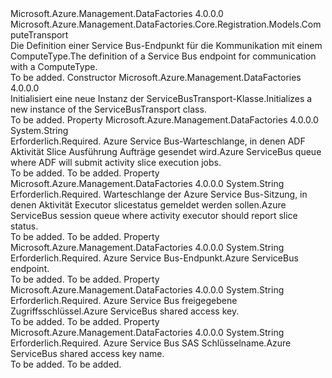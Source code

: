 <Type Name="ServiceBusTransport" FullName="Microsoft.Azure.Management.DataFactories.Core.Registration.Models.ServiceBusTransport">
  <TypeSignature Language="C#" Value="public class ServiceBusTransport : Microsoft.Azure.Management.DataFactories.Core.Registration.Models.ComputeTransport" />
  <TypeSignature Language="ILAsm" Value=".class public auto ansi beforefieldinit ServiceBusTransport extends Microsoft.Azure.Management.DataFactories.Core.Registration.Models.ComputeTransport" />
  <TypeSignature Language="DocId" Value="T:Microsoft.Azure.Management.DataFactories.Core.Registration.Models.ServiceBusTransport" />
  <TypeSignature Language="VB.NET" Value="Public Class ServiceBusTransport&#xA;Inherits ComputeTransport" />
  <TypeSignature Language="F#" Value="type ServiceBusTransport = class&#xA;    inherit ComputeTransport" />
  <AssemblyInfo>
    <AssemblyName>Microsoft.Azure.Management.DataFactories</AssemblyName>
    <AssemblyVersion>4.0.0.0</AssemblyVersion>
  </AssemblyInfo>
  <Base>
    <BaseTypeName>Microsoft.Azure.Management.DataFactories.Core.Registration.Models.ComputeTransport</BaseTypeName>
  </Base>
  <Interfaces />
  <Docs>
    <summary>
            <span data-ttu-id="96b06-101">Die Definition einer Service Bus-Endpunkt für die Kommunikation mit einem ComputeType.</span><span class="sxs-lookup"><span data-stu-id="96b06-101">The definition of a Service Bus endpoint for communication with a ComputeType.</span></span>
            </summary>
    <remarks>To be added.</remarks>
  </Docs>
  <Members>
    <Member MemberName=".ctor">
      <MemberSignature Language="C#" Value="public ServiceBusTransport ();" />
      <MemberSignature Language="ILAsm" Value=".method public hidebysig specialname rtspecialname instance void .ctor() cil managed" />
      <MemberSignature Language="DocId" Value="M:Microsoft.Azure.Management.DataFactories.Core.Registration.Models.ServiceBusTransport.#ctor" />
      <MemberSignature Language="VB.NET" Value="Public Sub New ()" />
      <MemberType>Constructor</MemberType>
      <AssemblyInfo>
        <AssemblyName>Microsoft.Azure.Management.DataFactories</AssemblyName>
        <AssemblyVersion>4.0.0.0</AssemblyVersion>
      </AssemblyInfo>
      <Parameters />
      <Docs>
        <summary>
            <span data-ttu-id="96b06-102">Initialisiert eine neue Instanz der ServiceBusTransport-Klasse.</span><span class="sxs-lookup"><span data-stu-id="96b06-102">Initializes a new instance of the ServiceBusTransport class.</span></span>
            </summary>
        <remarks>To be added.</remarks>
      </Docs>
    </Member>
    <Member MemberName="ActivityRequestQueue">
      <MemberSignature Language="C#" Value="public string ActivityRequestQueue { get; set; }" />
      <MemberSignature Language="ILAsm" Value=".property instance string ActivityRequestQueue" />
      <MemberSignature Language="DocId" Value="P:Microsoft.Azure.Management.DataFactories.Core.Registration.Models.ServiceBusTransport.ActivityRequestQueue" />
      <MemberSignature Language="VB.NET" Value="Public Property ActivityRequestQueue As String" />
      <MemberSignature Language="F#" Value="member this.ActivityRequestQueue : string with get, set" Usage="Microsoft.Azure.Management.DataFactories.Core.Registration.Models.ServiceBusTransport.ActivityRequestQueue" />
      <MemberType>Property</MemberType>
      <AssemblyInfo>
        <AssemblyName>Microsoft.Azure.Management.DataFactories</AssemblyName>
        <AssemblyVersion>4.0.0.0</AssemblyVersion>
      </AssemblyInfo>
      <ReturnValue>
        <ReturnType>System.String</ReturnType>
      </ReturnValue>
      <Docs>
        <summary>
            <span data-ttu-id="96b06-103">Erforderlich.</span><span class="sxs-lookup"><span data-stu-id="96b06-103">Required.</span></span> <span data-ttu-id="96b06-104">Azure Service Bus-Warteschlange, in denen ADF Aktivität Slice Ausführung Aufträge gesendet wird.</span><span class="sxs-lookup"><span data-stu-id="96b06-104">Azure ServiceBus queue where ADF will submit activity slice execution jobs.</span></span>
            </summary>
        <value>To be added.</value>
        <remarks>To be added.</remarks>
      </Docs>
    </Member>
    <Member MemberName="ActivityStatusQueue">
      <MemberSignature Language="C#" Value="public string ActivityStatusQueue { get; set; }" />
      <MemberSignature Language="ILAsm" Value=".property instance string ActivityStatusQueue" />
      <MemberSignature Language="DocId" Value="P:Microsoft.Azure.Management.DataFactories.Core.Registration.Models.ServiceBusTransport.ActivityStatusQueue" />
      <MemberSignature Language="VB.NET" Value="Public Property ActivityStatusQueue As String" />
      <MemberSignature Language="F#" Value="member this.ActivityStatusQueue : string with get, set" Usage="Microsoft.Azure.Management.DataFactories.Core.Registration.Models.ServiceBusTransport.ActivityStatusQueue" />
      <MemberType>Property</MemberType>
      <AssemblyInfo>
        <AssemblyName>Microsoft.Azure.Management.DataFactories</AssemblyName>
        <AssemblyVersion>4.0.0.0</AssemblyVersion>
      </AssemblyInfo>
      <ReturnValue>
        <ReturnType>System.String</ReturnType>
      </ReturnValue>
      <Docs>
        <summary>
            <span data-ttu-id="96b06-105">Erforderlich.</span><span class="sxs-lookup"><span data-stu-id="96b06-105">Required.</span></span> <span data-ttu-id="96b06-106">Warteschlange der Azure Service Bus-Sitzung, in denen Aktivität Executor slicestatus gemeldet werden sollen.</span><span class="sxs-lookup"><span data-stu-id="96b06-106">Azure ServiceBus session queue where activity executor should report slice status.</span></span>
            </summary>
        <value>To be added.</value>
        <remarks>To be added.</remarks>
      </Docs>
    </Member>
    <Member MemberName="ServiceBusEndpoint">
      <MemberSignature Language="C#" Value="public string ServiceBusEndpoint { get; set; }" />
      <MemberSignature Language="ILAsm" Value=".property instance string ServiceBusEndpoint" />
      <MemberSignature Language="DocId" Value="P:Microsoft.Azure.Management.DataFactories.Core.Registration.Models.ServiceBusTransport.ServiceBusEndpoint" />
      <MemberSignature Language="VB.NET" Value="Public Property ServiceBusEndpoint As String" />
      <MemberSignature Language="F#" Value="member this.ServiceBusEndpoint : string with get, set" Usage="Microsoft.Azure.Management.DataFactories.Core.Registration.Models.ServiceBusTransport.ServiceBusEndpoint" />
      <MemberType>Property</MemberType>
      <AssemblyInfo>
        <AssemblyName>Microsoft.Azure.Management.DataFactories</AssemblyName>
        <AssemblyVersion>4.0.0.0</AssemblyVersion>
      </AssemblyInfo>
      <ReturnValue>
        <ReturnType>System.String</ReturnType>
      </ReturnValue>
      <Docs>
        <summary>
            <span data-ttu-id="96b06-107">Erforderlich.</span><span class="sxs-lookup"><span data-stu-id="96b06-107">Required.</span></span> <span data-ttu-id="96b06-108">Azure Service Bus-Endpunkt.</span><span class="sxs-lookup"><span data-stu-id="96b06-108">Azure ServiceBus endpoint.</span></span>
            </summary>
        <value>To be added.</value>
        <remarks>To be added.</remarks>
      </Docs>
    </Member>
    <Member MemberName="ServiceBusSharedAccessKey">
      <MemberSignature Language="C#" Value="public string ServiceBusSharedAccessKey { get; set; }" />
      <MemberSignature Language="ILAsm" Value=".property instance string ServiceBusSharedAccessKey" />
      <MemberSignature Language="DocId" Value="P:Microsoft.Azure.Management.DataFactories.Core.Registration.Models.ServiceBusTransport.ServiceBusSharedAccessKey" />
      <MemberSignature Language="VB.NET" Value="Public Property ServiceBusSharedAccessKey As String" />
      <MemberSignature Language="F#" Value="member this.ServiceBusSharedAccessKey : string with get, set" Usage="Microsoft.Azure.Management.DataFactories.Core.Registration.Models.ServiceBusTransport.ServiceBusSharedAccessKey" />
      <MemberType>Property</MemberType>
      <AssemblyInfo>
        <AssemblyName>Microsoft.Azure.Management.DataFactories</AssemblyName>
        <AssemblyVersion>4.0.0.0</AssemblyVersion>
      </AssemblyInfo>
      <ReturnValue>
        <ReturnType>System.String</ReturnType>
      </ReturnValue>
      <Docs>
        <summary>
            <span data-ttu-id="96b06-109">Erforderlich.</span><span class="sxs-lookup"><span data-stu-id="96b06-109">Required.</span></span> <span data-ttu-id="96b06-110">Azure Service Bus freigegebene Zugriffsschlüssel.</span><span class="sxs-lookup"><span data-stu-id="96b06-110">Azure ServiceBus shared access key.</span></span>
            </summary>
        <value>To be added.</value>
        <remarks>To be added.</remarks>
      </Docs>
    </Member>
    <Member MemberName="ServiceBusSharedAccessKeyName">
      <MemberSignature Language="C#" Value="public string ServiceBusSharedAccessKeyName { get; set; }" />
      <MemberSignature Language="ILAsm" Value=".property instance string ServiceBusSharedAccessKeyName" />
      <MemberSignature Language="DocId" Value="P:Microsoft.Azure.Management.DataFactories.Core.Registration.Models.ServiceBusTransport.ServiceBusSharedAccessKeyName" />
      <MemberSignature Language="VB.NET" Value="Public Property ServiceBusSharedAccessKeyName As String" />
      <MemberSignature Language="F#" Value="member this.ServiceBusSharedAccessKeyName : string with get, set" Usage="Microsoft.Azure.Management.DataFactories.Core.Registration.Models.ServiceBusTransport.ServiceBusSharedAccessKeyName" />
      <MemberType>Property</MemberType>
      <AssemblyInfo>
        <AssemblyName>Microsoft.Azure.Management.DataFactories</AssemblyName>
        <AssemblyVersion>4.0.0.0</AssemblyVersion>
      </AssemblyInfo>
      <ReturnValue>
        <ReturnType>System.String</ReturnType>
      </ReturnValue>
      <Docs>
        <summary>
            <span data-ttu-id="96b06-111">Erforderlich.</span><span class="sxs-lookup"><span data-stu-id="96b06-111">Required.</span></span> <span data-ttu-id="96b06-112">Azure Service Bus SAS Schlüsselname.</span><span class="sxs-lookup"><span data-stu-id="96b06-112">Azure ServiceBus shared access key name.</span></span>
            </summary>
        <value>To be added.</value>
        <remarks>To be added.</remarks>
      </Docs>
    </Member>
  </Members>
</Type>